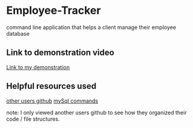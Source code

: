 # Employee-Tracker
command line application that helps a client manage their employee database

## Link to demonstration video
[Link to my demonstration](https://www.youtube.com/watch?v=pjMyo3H13dY)

## Helpful resources used
[other users github](https://github.com/dopecello/employee-tracker)
[mySql commands](https://www.mysqltutorial.org/mysql-self-join/)

note: I only viewed another users github to see how they organized their code / file structures.
